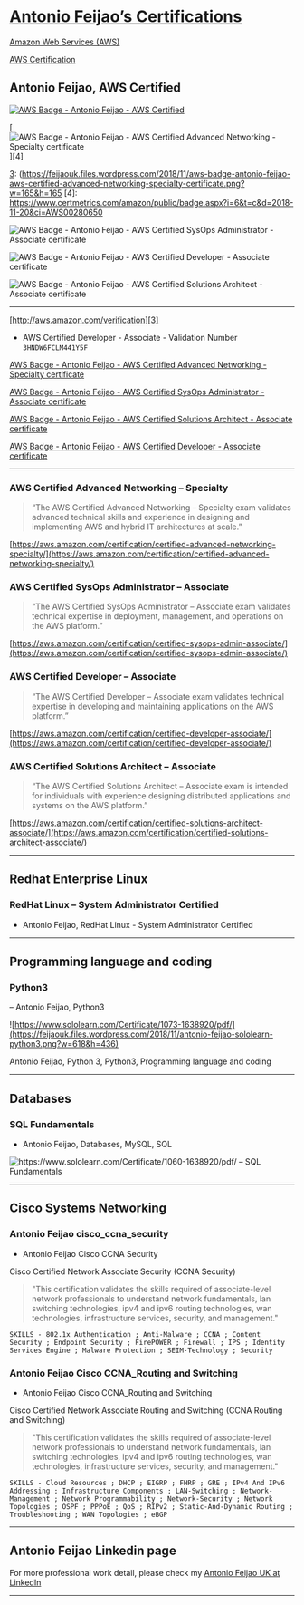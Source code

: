 # [Antonio Feijao’s Certifications](https://www.antoniocloud.com)

[Amazon Web Services (AWS)](https://aws.amazon.com/)

[AWS Certification](https://aws.amazon.com/certification/#roadmap)


## Antonio Feijao, AWS Certified

[![AWS Badge - Antonio Feijao - AWS Certified][1]][2]

[1]: https://feijaouk.files.wordpress.com/2018/11/aws_certified_logo_1176x600_color.png?w=308&h=44 "Antonio Feijao UK, AWS Certified"
[2]: https://www.antoniocloud.com


[![AWS Badge - Antonio Feijao - AWS Certified Advanced Networking - Specialty certificate][3]][4]

[3]: (https://feijaouk.files.wordpress.com/2018/11/aws-badge-antonio-feijao-aws-certified-advanced-networking-specialty-certificate.png?w=165&h=165
[4]: https://www.certmetrics.com/amazon/public/badge.aspx?i=6&t=c&d=2018-11-20&ci=AWS00280650


![AWS Badge - Antonio Feijao - AWS Certified SysOps Administrator - Associate certificate](https://feijaouk.files.wordpress.com/2018/11/aws-badge-antonio-feijao-aws-certified-sysops-administrator-associate-certificate.png?w=165&h=165) 

![AWS Badge - Antonio Feijao - AWS Certified Developer - Associate certificate](https://feijaouk.files.wordpress.com/2018/11/aws-badge-antonio-feijao-aws-certified-developer-associate-certificate.png?w=165&h=165) 

![AWS Badge - Antonio Feijao - AWS Certified Solutions Architect - Associate certificate](https://feijaouk.files.wordpress.com/2018/11/aws-badge-antonio-feijao-aws-certified-solutions-architect-associate-certificate.png?w=165&h=165)

---

[http://aws.amazon.com/verification][3]

[3]: http://aws.amazon.com/verification


* AWS Certified Developer - Associate - Validation Number `3HNDW6FCLM441Y5F`



[AWS Badge - Antonio Feijao - AWS Certified Advanced Networking - Specialty certificate](https://www.certmetrics.com/amazon/public/badge.aspx?i=6&t=c&d=2018-11-20&ci=AWS00280650)

[AWS Badge - Antonio Feijao - AWS Certified SysOps Administrator - Associate certificate](https://www.certmetrics.com/amazon/public/badge.aspx?i=3&t=c&d=2018-11-21&ci=AWS00280650)

[AWS Badge - Antonio Feijao - AWS Certified Solutions Architect - Associate certificate](https://www.certmetrics.com/amazon/public/badge.aspx?i=1&t=c&d=2017-07-17&ci=AWS00280650)

[AWS Badge - Antonio Feijao - AWS Certified Developer - Associate certificate](https://www.certmetrics.com/amazon/public/badge.aspx?i=2&t=c&d=2018-01-29&ci=AWS00280650)

---

### AWS Certified Advanced Networking – Specialty

> “The AWS Certified Advanced Networking – Specialty exam validates advanced technical skills and experience in designing and implementing AWS and hybrid IT architectures at scale.”

[https://aws.amazon.com/certification/certified-advanced-networking-specialty/](https://aws.amazon.com/certification/certified-advanced-networking-specialty/)


### AWS Certified SysOps Administrator – Associate

> “The AWS Certified SysOps Administrator – Associate exam validates technical expertise in deployment, management, and operations on the AWS platform.”

[https://aws.amazon.com/certification/certified-sysops-admin-associate/](https://aws.amazon.com/certification/certified-sysops-admin-associate/)


### AWS Certified Developer – Associate
> “The AWS Certified Developer – Associate exam validates technical expertise in developing and maintaining applications on the AWS platform.”

[https://aws.amazon.com/certification/certified-developer-associate/](https://aws.amazon.com/certification/certified-developer-associate/)


### AWS Certified Solutions Architect – Associate

> “The AWS Certified Solutions Architect – Associate exam is intended for individuals with experience designing distributed applications and systems on the AWS platform.”

[https://aws.amazon.com/certification/certified-solutions-architect-associate/](https://aws.amazon.com/certification/certified-solutions-architect-associate/)

---

## Redhat Enterprise Linux

### RedHat Linux – System Administrator Certified

- Antonio Feijao, RedHat Linux - System Administrator Certified

---

## Programming language and coding

### Python3

– Antonio Feijao, Python3

![https://www.sololearn.com/Certificate/1073-1638920/pdf/](https://feijaouk.files.wordpress.com/2018/11/antonio-feijao-sololearn-python3.png?w=618&h=436)

Antonio Feijao, Python 3, Python3, Programming language and coding

---

## Databases

### SQL Fundamentals

- Antonio Feijao, Databases, MySQL, SQL

![https://www.sololearn.com/Certificate/1060-1638920/pdf/ – SQL Fundamentals](https://feijaouk.files.wordpress.com/2018/11/antonio-feijao-sololearn-sql-fundamentals.png?w=618&h=437)


---

## Cisco Systems Networking

### Antonio Feijao cisco_ccna_security
- Antonio Feijao Cisco CCNA Security

Cisco Certified Network Associate Security (CCNA Security)

> "This certification validates the skills required of associate-level network professionals to understand network fundamentals, lan switching technologies, ipv4 and ipv6 routing technologies, wan technologies, infrastructure services, security, and management."

```
SKILLS - 802.1x Authentication ; Anti-Malware ; CCNA ; Content Security ; Endpoint Security ; FirePOWER ; Firewall ; IPS ; Identity Services Engine ; Malware Protection ; SEIM-Technology ; Security
```


### Antonio Feijao Cisco CCNA_Routing and Switching
- Antonio Feijao Cisco CCNA_Routing and Switching

Cisco Certified Network Associate Routing and Switching (CCNA Routing and Switching)

> "This certification validates the skills required of associate-level network professionals to understand network fundamentals, lan switching technologies, ipv4 and ipv6 routing technologies, wan technologies, infrastructure services, security, and management."

```
SKILLS - Cloud Resources ; DHCP ; EIGRP ; FHRP ; GRE ; IPv4 And IPv6 Addressing ; Infrastructure Components ; LAN-Switching ; Network-Management ; Network Programmability ; Network-Security ; Network Topologies ; OSPF ; PPPoE ; QoS ; RIPv2 ; Static-And-Dynamic Routing ; Troubleshooting ; WAN Topologies ; eBGP
```


---

## Antonio Feijao Linkedin page

For more professional work detail, please check my [Antonio Feijao UK at LinkedIn](https://www.linkedin.com/in/antoniofeijaouk/)

---

